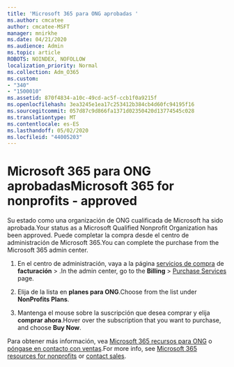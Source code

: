 ```yaml
---
title: 'Microsoft 365 para ONG aprobadas '
ms.author: cmcatee
author: cmcatee-MSFT
manager: mnirkhe
ms.date: 04/21/2020
ms.audience: Admin
ms.topic: article
ROBOTS: NOINDEX, NOFOLLOW
localization_priority: Normal
ms.collection: Adm_O365
ms.custom:
- "340"
- "1500010"
ms.assetid: 870f4834-a10c-49cd-ac5f-ccb1f0a9215f
ms.openlocfilehash: 3ea3245e1ea17c253412b384cb4d60fc94195f16
ms.sourcegitcommit: 057d87c9d866fa1371d02350420d13774545c028
ms.translationtype: MT
ms.contentlocale: es-ES
ms.lasthandoff: 05/02/2020
ms.locfileid: "44005203"
---
```

# <a name="microsoft-365-for-nonprofits---approved"></a><span data-ttu-id="4ee39-102">Microsoft 365 para ONG aprobadas</span><span class="sxs-lookup"><span data-stu-id="4ee39-102">Microsoft 365 for nonprofits - approved</span></span>

<span data-ttu-id="4ee39-103">Su estado como una organización de ONG cualificada de Microsoft ha sido aprobada.</span><span class="sxs-lookup"><span data-stu-id="4ee39-103">Your status as a Microsoft Qualified Nonprofit Organization has been approved.</span></span> <span data-ttu-id="4ee39-104">Puede completar la compra desde el centro de administración de Microsoft 365.</span><span class="sxs-lookup"><span data-stu-id="4ee39-104">You can complete the purchase from the Microsoft 365 admin center.</span></span>

1. <span data-ttu-id="4ee39-105">En el centro de administración, vaya a la página [servicios de compra](https://go.microsoft.com/fwlink/p/?linkid=868433) de **facturación** \> .</span><span class="sxs-lookup"><span data-stu-id="4ee39-105">In the admin center, go to the **Billing** \> [Purchase Services](https://go.microsoft.com/fwlink/p/?linkid=868433) page.</span></span>

2. <span data-ttu-id="4ee39-106">Elija de la lista en **planes para ONG**.</span><span class="sxs-lookup"><span data-stu-id="4ee39-106">Choose from the list under **NonProfits Plans**.</span></span>

3. <span data-ttu-id="4ee39-107">Mantenga el mouse sobre la suscripción que desea comprar y elija **comprar ahora**.</span><span class="sxs-lookup"><span data-stu-id="4ee39-107">Hover over the subscription that you want to purchase, and choose **Buy Now**.</span></span>

<span data-ttu-id="4ee39-108">Para obtener más información, vea [Microsoft 365 recursos para ONG](https://www.microsoft.com/nonprofits/microsoft-365) o [póngase en contacto con ventas](https://www.microsoft.com/nonprofits/contact-us).</span><span class="sxs-lookup"><span data-stu-id="4ee39-108">For more info, see [Microsoft 365 resources for nonprofits](https://www.microsoft.com/nonprofits/microsoft-365) or [contact sales](https://www.microsoft.com/nonprofits/contact-us).</span></span>
